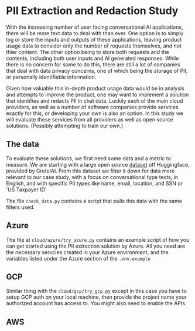 # PII Extraction and Redaction Study

With the increasing number of user facing conversational AI applications, 
there will be more text data to deal with than ever.  One option is to 
simply log or store the inputs and outputs of these applications, leaving 
product usage data to consider only the number of requests themselves, and 
not thier content. The other option being to store both requests and the 
contents, including both user inputs and AI generated responses.  While 
there is no concern for some to do this, there are still a lot of companies 
that deal with data privacy concerns, one of which being the storage of PII, 
or personally identifiable information.

Given how valuable this in-depth product usage data would be in analysis 
and attempts to improve the product, one may want to implement a solution that 
identifies and redacts PII in chat data. Luckily each of the main cloud 
providers, as well as a number of software companies provide services exactly 
for this, or developing your own is also an option. In this study we will 
evaluate these services from all providers as well as open source solutions. 
(Possibly attempting to train our own.)

## The data
To evaluate these solutions, we first need some data and a metric to measure.
We are starting with a large open source [dataset](https://huggingface.co/datasets/gretelai/synthetic_pii_finance_multilingual?row=1) off Huggingface, provided by GretelAI.
From this dataset we filter it down for data more relevant to our case study,
with a focus on conversational type texts, in English, and with specific PII types
like name, email, location, and SSN or 'US Taxpayer ID'

The file `check_data.py` contains a script that pulls this data with the same filters used. 


## Azure

The file at `cloud/azure/try_azure.py` contains an example script of how you 
can get started using the PII extraction solution by Azure. All you need are 
the necessary servcies created in your Azure environment, and the variables 
listed under the Azure section of the `.env.example`


## GCP

Similar thing with the `cloud/gcp/try_gcp.py` except in this case you have to 
setup GCP auth on your local machine, then provide the project name your 
authorized account has access to. You might also need to enable the APIs.


## AWS
